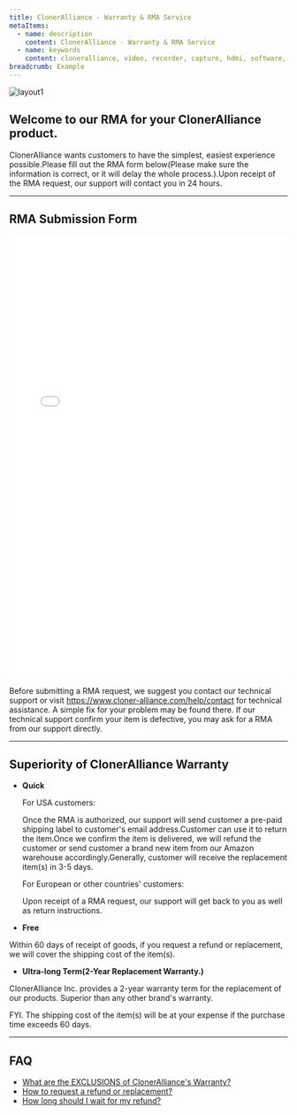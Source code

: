 ```yaml
---
title: ClonerAlliance - Warranty & RMA Service
metaItems:
  - name: description
    content: ClonerAlliance - Warranty & RMA Service
  - name: keywords
    content: cloneralliance, video, recorder, capture, hdmi, software, 4k, live stream
breadcrumb: Example
---
```


![layout1]



[layout1]: {imagesPath}warranty-rma-banner.jpg



## Welcome to our RMA for your ClonerAlliance product.

ClonerAlliance wants customers to have the simplest, easiest experience possible.Please fill out the RMA form below(Please make sure the information is correct, or it will delay the whole process.).Upon receipt of the RMA request, our support will contact you in 24 hours.

---

## RMA Submission Form

<iframe id="zohoCase" style="border:0;overflow: hidden;min-height:800px; max-width:800px; margin:0 auto;" width="100%" src="/zohoCase.html"></iframe>

Before submitting a RMA request, we suggest you contact our technical support or visit https://www.cloner-alliance.com/help/contact for technical assistance. A simple fix for your problem may be found there. If our technical support confirm your item is defective, you may ask for a RMA from our support directly.

---

## Superiority of ClonerAlliance Warranty


* **Quick** 

    For USA customers:

    Once the RMA is authorized, our support will send customer a pre-paid shipping label to customer's email address.Customer can use it to return the item.Once we confirm the item is delivered, we will refund the customer or send customer a brand new item from our Amazon warehouse accordingly.Generally, customer will receive the replacement item(s) in 3-5 days.

    For European or other countries' customers:

    Upon receipt of a RMA request, our support will get back to you as well as return instructions.

* **Free**

Within 60 days of receipt of goods, if you request a refund or replacement, we will cover the shipping cost of the item(s).

* **Ultra-long Term(2-Year Replacement Warranty.)**

ClonerAlliance Inc. provides a 2-year warranty term for the replacement of our products. Superior than any other brand's warranty.

FYI. The shipping cost of the item(s) will be at your expense if the purchase time exceeds 60 days.

---

## FAQ

* [What are the EXCLUSIONS of ClonerAlliance's Warranty?]({kbUrl}what-are-the-exclusions-of-cloneralliances-warranty.html)
* [How to request a refund or replacement?]({kbUrl}how-to-request-refund-or-replacement.html)
* [How long should I wait for my refund?]({kbUrl}how-long-should-i-wait-for-my-refund.html)
